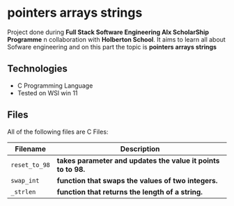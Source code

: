 # pointers arrays strings

Project done during **Full Stack Software Engineering Alx ScholarShip Programme** n collaboration with **Holberton School**. It aims to learn all about Sofware engineering and on this part the topic is  **pointers arrays strings**

## Technologies

* C Programming Language
* Tested on WSl win 11

## Files

All of the following files are C Files:

| Filename | Description |
| -------- | ----------- |
| `reset_to_98` |  **takes parameter and updates the value it points to to 98.**|
| `swap_int` |  **function that swaps the values of two integers.**|
| `_strlen` |  **function that returns the length of a string.**|
